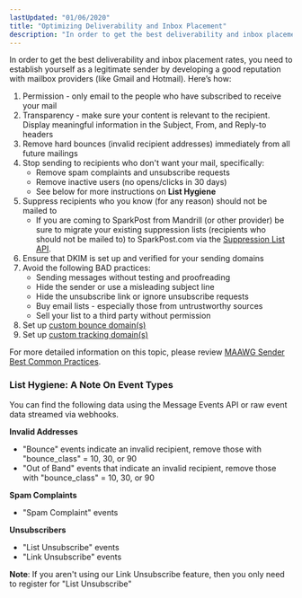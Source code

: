 ```yaml
---
lastUpdated: "01/06/2020"
title: "Optimizing Deliverability and Inbox Placement"
description: "In order to get the best deliverability and inbox placement rates you need to establish yourself as a legitimate sender by developing a good reputation with mailbox providers like Gmail and Hotmail Here’s how Permission only email to the people who have subscribed to receive your mail Transparency make sure..."
---
```


In order to get the best deliverability and inbox placement rates, you need to establish yourself as a legitimate sender by developing a good reputation with mailbox providers (like Gmail and Hotmail). Here’s how:

1. Permission - only email to the people who have subscribed to receive your mail
2. Transparency - make sure your content is relevant to the recipient. Display meaningful information in the Subject, From, and Reply-to headers
3. Remove hard bounces (invalid recipient addresses) immediately from all future mailings
4. Stop sending to recipients who don't want your mail, specifically: 
	* Remove spam complaints and unsubscribe requests
    * Remove inactive users (no opens/clicks in 30 days)
    * See below for more instructions on **List Hygiene​**
5. Suppress recipients who you know (for any reason) should not be mailed to
	* If you are coming to SparkPost from Mandrill (or other provider) be sure to migrate your existing suppression lists (recipients who should not be mailed to) to SparkPost.com via the [Suppression List API](https://developers.sparkpost.com/api/suppression-list.html#suppression-list-bulk-insert-update).
6.  Ensure that DKIM is set up and verified for your sending domains
7.  Avoid the following BAD practices:
    * Sending messages without testing and proofreading
    * Hide the sender or use a misleading subject line
    * Hide the unsubscribe link or ignore unsubscribe requests
    * Buy email lists - especially those from untrustworthy sources
    * Sell your list to a third party without permission
8.  Set up [custom bounce domain(s)](https://www.sparkpost.com/docs/tech-resources/custom-bounce-domain/)
9.  Set up [custom tracking domain(s)](https://www.sparkpost.com/docs/tech-resources/enabling-multiple-custom-tracking-domains/)

For more detailed information on this topic, please review [MAAWG Sender Best Common Practices](https://www.m3aawg.org/documents/en/m3aawg-sender-best-common-practices-version-30).

 ### List Hygiene: A Note On Event Types

You can find the following data using the Message Events API or raw event data streamed via webhooks.

**Invalid Addresses**
* "Bounce" events indicate an invalid recipient, remove those with "bounce_class" = 10, 30, or 90 
* "Out of Band" events that indicate an invalid recipient, remove those with "bounce_class" = 10, 30, or 90

**Spam Complaints**

* "Spam Complaint" events

**Unsubscribers**

* "List Unsubscribe" events
* "Link Unsubscribe" events 

**Note**: If you aren't using our Link Unsubscribe feature, then you only need to register for "List Unsubscribe"
